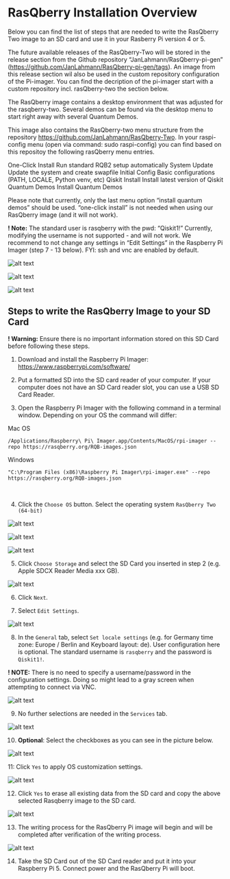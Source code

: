 # RasQberry Installation Overview

Below you can find the list of steps that are needed to write the RasQberry Two image to
an SD card and use it in your Rasberry Pi version 4 or 5.

The future available releases of the RasQberry-Two will be stored in the release section
from the Github repository “JanLahmann/RasQberry-pi-gen”
(https://github.com/JanLahmann/RasQberry-pi-gen/tags). An image from this release
section wil also be used in the custom repository configuration of the Pi-imager. You can
find the decription of the pi-imager start with a custom repository incl. rasQberry-two
the section below.

The RasQberry image contains a desktop environment that was adjusted for the
rasqberry-two. Several demos can be found via the desktop menu to start right away with
several Quantum Demos.

This image also contains the RasQberry-two menu structure from the repository
https://github.com/JanLahmann/RasQberry-Two. In your raspi-config menu (open via
command: sudo raspi-config) you can find based on this repositoy the following
rasQberry menu entries.

One-Click Install Run standard RQB2 setup automatically
System Update Update the system and create swapfile
Initial Config Basic configurations (PATH, LOCALE, Python venv, etc)
Qiskit Install Install latest version of Qiskit
Quantum Demos Install Quantum Demos

Please note that currently, only the last menu option “install quantum demos” should
be used. “one-click install” is not needed when using our RasQberry image (and it will
not work).

**! Note:** The standard user is rasqberry with the pwd: “Qiskit1!”
Currently, modifying the username is not supported - and will not work.
We recommend to not change any settings in “Edit Settings” in the Raspberry Pi Imager
(step 7 - 13 below). FYI: ssh and vnc are enabled by default.

![alt text](../installation-images/image.png)

![alt text](../installation-images/image-1.png)

![alt text](../installation-images/image-2.png)

## Steps to write the RasQberry Image to your SD Card

**! Warning:** Ensure there is no important information stored on this SD Card before following these steps.

1. Download and install the Raspberry Pi Imager: https://www.raspberrypi.com/software/

2. Put a formatted SD into the SD card reader of your computer. If your computer does not have an SD Card reader slot, you can use a USB SD Card Reader.

3. Open the Raspberry Pi Imager with the following command in a terminal window. Depending on your OS the command will differ:

Mac OS

```
/Applications/Raspberry\ Pi\ Imager.app/Contents/MacOS/rpi-imager --repo https://rasqberry.org/RQB-images.json
```

Windows

```
"C:\Program Files (x86)\Raspberry Pi Imager\rpi-imager.exe" --repo https://rasqberry.org/RQB-images.json
```

<br/>

4. Click the `Choose OS` button. Select the operating system `RasQberry Two (64-bit)`

![alt text](../installation-images/image-5.png)

![alt text](../installation-images/image-6.png)

![alt text](../installation-images/image-7.png)

5. Click `Choose Storage` and select the SD Card you inserted in step 2 (e.g. Apple SDCX Reader Media xxx GB).

![alt text](../installation-images/image-8.png)

6. Click `Next`.

7. Select `Edit Settings`.

![alt text](../installation-images/image-9.png)

8. In the `General` tab, select `Set locale settings` (e.g. for Germany time zone: Europe / Berlin and Keyboard layout: de). User configuration here is optional. The standard username is `rasqberry` and the password is `Qiskit1!`.

**! NOTE:** There is no need to specify a username/password in the configuration settings. Doing so might lead to a gray screen when attempting to connect via VNC.

![alt text](../installation-images/image-10.png)

9. No further selections are needed in the `Services` tab.

![alt text](../installation-images/image-11.png)

10. **Optional**: Select the checkboxes as you can see in the picture below.

![alt text](../installation-images/image-12.png)

11: Click `Yes` to apply OS customization settings.

![alt text](../installation-images/image-13.png)

12. Click `Yes` to erase all existing data from the SD card and copy the above selected Rasqberry image to the SD card.

![alt text](../installation-images/image-14.png)

13. The writing process for the RasQberry Pi image will begin and will be completed after verification of the writing process.

![alt text](../installation-images/image-15.png)

14. Take the SD Card out of the SD Card reader and put it into your Raspberry Pi 5. Connect power and the RasQberry Pi will boot.
